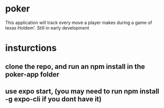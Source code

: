 # poker
This application will track every move a player makes during a game of texas Holdem'.
Still in early development
# insturctions
## clone the repo, and run an npm install in the poker-app folder
## use expo start, (you may need to run npm install -g expo-cli if you dont have it)
